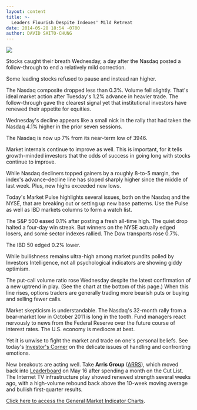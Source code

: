 ```yaml
---
layout: content
title: >-
  Leaders Flourish Despite Indexes' Mild Retreat
date: 2014-05-28 18:54 -0700
author: DAVID SAITO-CHUNG
---
```






![](https://www.investors.com/wp-content/uploads/ibd-migrated-images/MPv_140529_635368886324866306.png)









Stocks caught their breath Wednesday, a day after the Nasdaq posted a follow-through to end a relatively mild correction.

  

Some leading stocks refused to pause and instead ran higher.

  

The Nasdaq composite dropped less than 0.3%. Volume fell slightly. That's ideal market action after Tuesday's 1.2% advance in heavier trade. The follow-through gave the clearest signal yet that institutional investors have renewed their appetite for equities.

  

Wednesday's decline appears like a small nick in the rally that had taken the Nasdaq 4.1% higher in the prior seven sessions.

  

The Nasdaq is now up 7% from its near-term low of 3946.

  

Market internals continue to improve as well. This is important, for it tells growth-minded investors that the odds of success in going long with stocks continue to improve.

  

While Nasdaq decliners topped gainers by a roughly 8-to-5 margin, the index's advance-decline line has sloped sharply higher since the middle of last week. Plus, new highs exceeded new lows.

  

Today's Market Pulse highlights several issues, both on the Nasdaq and the NYSE, that are breaking out or setting up new base patterns. Use the Pulse as well as IBD markets columns to form a watch list.

  

The S&P 500 eased 0.1% after posting a fresh all-time high. The quiet drop halted a four-day win streak. But winners on the NYSE actually edged losers, and some sector indexes rallied. The Dow transports rose 0.7%.

  

The IBD 50 edged 0.2% lower.

  

While bullishness remains ultra-high among market pundits polled by Investors Intelligence, not all psychological indicators are showing giddy optimism.

  

The put-call volume ratio rose Wednesday despite the latest confirmation of a new uptrend in play. (See the chart at the bottom of this page.) When this line rises, options traders are generally trading more bearish puts or buying and selling fewer calls.

  

Market skepticism is understandable. The Nasdaq's 32-month rally from a bear-market low in October 2011 is long in the tooth. Fund managers react nervously to news from the Federal Reserve over the future course of interest rates. The U.S. economy is mediocre at best.

  

Yet it is unwise to fight the market and trade on one's personal beliefs. See today's [Investor's Corner](http://education.investors.com/investors-corner/702418-emotions-and-successful-investing.htm) on the delicate issues of handling and confronting emotions.

  

New breakouts are acting well. Take **Arris Group** ([ARRS](https://research.investors.com/quote.aspx?symbol=ARRS)), which moved back into [Leaderboard](http://leaderboard.investors.com/leaderboard/leaders/default.aspx) on May 16 after spending a month on the Cut List. The Internet TV infrastructure play showed renewed strength several weeks ago, with a high-volume rebound back above the 10-week moving average and bullish first-quarter results.

  

[Click here to access the General Market Indicator Charts](https://www.investors.com/pdf/GMI_052914.pdf).




